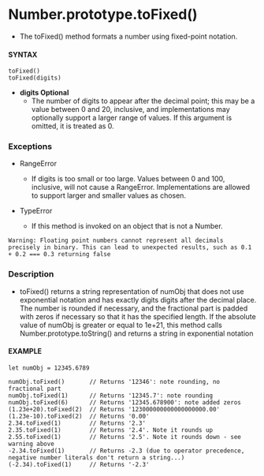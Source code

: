 # Number.prototype.toFixed()

- The toFixed() method formats a number using fixed-point notation.

#### **SYNTAX**

```
toFixed()
toFixed(digits)
```

- **digits Optional**
  - The number of digits to appear after the decimal point; this may be a value between 0 and 20, inclusive, and implementations may optionally support a larger range of values. If this argument is omitted, it is treated as 0.

### Exceptions

- RangeError

  - If digits is too small or too large. Values between 0 and 100, inclusive, will not cause a RangeError. Implementations are allowed to support larger and smaller values as chosen.

- TypeError
  - If this method is invoked on an object that is not a Number.

`Warning: Floating point numbers cannot represent all decimals precisely in binary. This can lead to unexpected results, such as 0.1 + 0.2 === 0.3 returning false `

### Description

- toFixed() returns a string representation of numObj that does not use exponential notation and has exactly digits digits after the decimal place. The number is rounded if necessary, and the fractional part is padded with zeros if necessary so that it has the specified length. If the absolute value of numObj is greater or equal to 1e+21, this method calls Number.prototype.toString() and returns a string in exponential notation

#### **EXAMPLE**

```
let numObj = 12345.6789

numObj.toFixed()       // Returns '12346': note rounding, no fractional part
numObj.toFixed(1)      // Returns '12345.7': note rounding
numObj.toFixed(6)      // Returns '12345.678900': note added zeros
(1.23e+20).toFixed(2)  // Returns '123000000000000000000.00'
(1.23e-10).toFixed(2)  // Returns '0.00'
2.34.toFixed(1)        // Returns '2.3'
2.35.toFixed(1)        // Returns '2.4'. Note it rounds up
2.55.toFixed(1)        // Returns '2.5'. Note it rounds down - see warning above
-2.34.toFixed(1)       // Returns -2.3 (due to operator precedence, negative number literals don't return a string...)
(-2.34).toFixed(1)     // Returns '-2.3'
```
